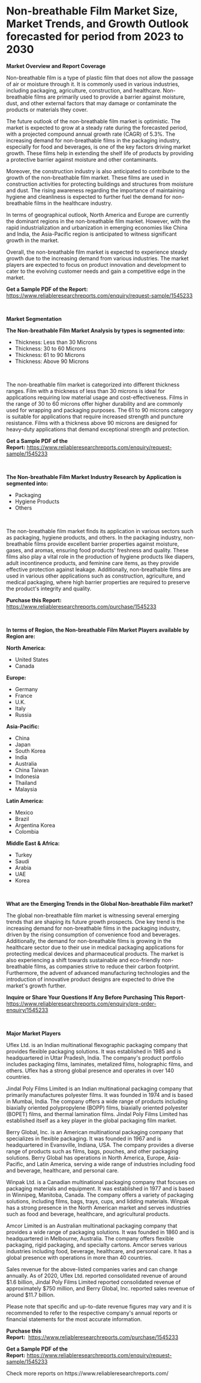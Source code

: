 <p><h1>Non-breathable Film Market Size, Market Trends, and Growth Outlook forecasted for period from 2023 to 2030</h1></p><p><strong>Market Overview and Report Coverage</strong></p>
<p><p>Non-breathable film is a type of plastic film that does not allow the passage of air or moisture through it. It is commonly used in various industries, including packaging, agriculture, construction, and healthcare. Non-breathable films are primarily used to provide a barrier against moisture, dust, and other external factors that may damage or contaminate the products or materials they cover.</p><p>The future outlook of the non-breathable film market is optimistic. The market is expected to grow at a steady rate during the forecasted period, with a projected compound annual growth rate (CAGR) of 5.3%. The increasing demand for non-breathable films in the packaging industry, especially for food and beverages, is one of the key factors driving market growth. These films help in extending the shelf life of products by providing a protective barrier against moisture and other contaminants.</p><p>Moreover, the construction industry is also anticipated to contribute to the growth of the non-breathable film market. These films are used in construction activities for protecting buildings and structures from moisture and dust. The rising awareness regarding the importance of maintaining hygiene and cleanliness is expected to further fuel the demand for non-breathable films in the healthcare industry.</p><p>In terms of geographical outlook, North America and Europe are currently the dominant regions in the non-breathable film market. However, with the rapid industrialization and urbanization in emerging economies like China and India, the Asia-Pacific region is anticipated to witness significant growth in the market.</p><p>Overall, the non-breathable film market is expected to experience steady growth due to the increasing demand from various industries. The market players are expected to focus on product innovation and development to cater to the evolving customer needs and gain a competitive edge in the market.</p></p>
<p><strong>Get a Sample PDF of the Report:</strong> <a href="https://www.reliableresearchreports.com/enquiry/request-sample/1545233">https://www.reliableresearchreports.com/enquiry/request-sample/1545233</a></p>
<p>&nbsp;</p>
<p><strong>Market Segmentation</strong></p>
<p><strong>The Non-breathable Film Market Analysis by types is segmented into:</strong></p>
<p><ul><li>Thickness: Less than 30 Microns</li><li>Thickness: 30 to 60 Microns</li><li>Thickness: 61 to 90 Microns</li><li>Thickness: Above 90 Microns</li></ul></p>
<p>&nbsp;</p>
<p><p>The non-breathable film market is categorized into different thickness ranges. Film with a thickness of less than 30 microns is ideal for applications requiring low material usage and cost-effectiveness. Films in the range of 30 to 60 microns offer higher durability and are commonly used for wrapping and packaging purposes. The 61 to 90 microns category is suitable for applications that require increased strength and puncture resistance. Films with a thickness above 90 microns are designed for heavy-duty applications that demand exceptional strength and protection.</p></p>
<p><strong>Get a Sample PDF of the Report:</strong>&nbsp;<a href="https://www.reliableresearchreports.com/enquiry/request-sample/1545233">https://www.reliableresearchreports.com/enquiry/request-sample/1545233</a></p>
<p>&nbsp;</p>
<p><strong>The Non-breathable Film Market Industry Research by Application is segmented into:</strong></p>
<p><ul><li>Packaging</li><li>Hygiene Products</li><li>Others</li></ul></p>
<p>&nbsp;</p>
<p><p>The non-breathable film market finds its application in various sectors such as packaging, hygiene products, and others. In the packaging industry, non-breathable films provide excellent barrier properties against moisture, gases, and aromas, ensuring food products' freshness and quality. These films also play a vital role in the production of hygiene products like diapers, adult incontinence products, and feminine care items, as they provide effective protection against leakage. Additionally, non-breathable films are used in various other applications such as construction, agriculture, and medical packaging, where high barrier properties are required to preserve the product's integrity and quality.</p></p>
<p><strong>Purchase this Report:</strong>&nbsp; <a href="https://www.reliableresearchreports.com/purchase/1545233">https://www.reliableresearchreports.com/purchase/1545233</a></p>
<p>&nbsp;</p>
<p><strong>In terms of Region, the Non-breathable Film Market Players available by Region are:</strong></p>
<p>
    <p> <strong> North America: </strong>
        <ul>
            <li>United States</li>
            <li>Canada</li>
        </ul>
        </p> 
    <p> <strong> Europe: </strong>
        <ul>
            <li>Germany</li>
            <li>France</li>
            <li>U.K.</li>
            <li>Italy</li>
            <li>Russia</li>
        </ul>
        </p> 
    <p> <strong> Asia-Pacific: </strong>
        <ul>
            <li>China</li>
            <li>Japan</li>
            <li>South Korea</li>
            <li>India</li>
            <li>Australia</li>
            <li>China Taiwan</li>
            <li>Indonesia</li>
            <li>Thailand</li>
            <li>Malaysia</li>
        </ul>
        </p> 
    <p> <strong> Latin America: </strong>
        <ul>
            <li>Mexico</li>
            <li>Brazil</li>
            <li>Argentina Korea</li>
            <li>Colombia</li>
        </ul>
        </p> 
    <p> <strong> Middle East & Africa: </strong>
        <ul>
            <li>Turkey</li>
            <li>Saudi</li>
            <li>Arabia</li>
            <li>UAE</li>
            <li>Korea</li>
        </ul>
    </p>
    </p>
<p>&nbsp;</p>
<p><strong>What are the Emerging Trends in the Global Non-breathable Film market?</strong></p>
<p><p>The global non-breathable film market is witnessing several emerging trends that are shaping its future growth prospects. One key trend is the increasing demand for non-breathable films in the packaging industry, driven by the rising consumption of convenience food and beverages. Additionally, the demand for non-breathable films is growing in the healthcare sector due to their use in medical packaging applications for protecting medical devices and pharmaceutical products. The market is also experiencing a shift towards sustainable and eco-friendly non-breathable films, as companies strive to reduce their carbon footprint. Furthermore, the advent of advanced manufacturing technologies and the introduction of innovative product designs are expected to drive the market's growth further.</p></p>
<p><strong>Inquire or Share Your Questions If Any Before Purchasing This Report</strong>- <a href="https://www.reliableresearchreports.com/enquiry/pre-order-enquiry/1545233">https://www.reliableresearchreports.com/enquiry/pre-order-enquiry/1545233</a></p>
<p>&nbsp;</p>
<p><strong>Major Market Players</strong></p>
<p><p>Uflex Ltd. is an Indian multinational flexographic packaging company that provides flexible packaging solutions. It was established in 1985 and is headquartered in Uttar Pradesh, India. The company's product portfolio includes packaging films, laminates, metalized films, holographic films, and others. Uflex has a strong global presence and operates in over 140 countries.</p><p>Jindal Poly Films Limited is an Indian multinational packaging company that primarily manufactures polyester films. It was founded in 1974 and is based in Mumbai, India. The company offers a wide range of products including biaxially oriented polypropylene (BOPP) films, biaxially oriented polyester (BOPET) films, and thermal lamination films. Jindal Poly Films Limited has established itself as a key player in the global packaging film market.</p><p>Berry Global, Inc. is an American multinational packaging company that specializes in flexible packaging. It was founded in 1967 and is headquartered in Evansville, Indiana, USA. The company provides a diverse range of products such as films, bags, pouches, and other packaging solutions. Berry Global has operations in North America, Europe, Asia-Pacific, and Latin America, serving a wide range of industries including food and beverage, healthcare, and personal care.</p><p>Winpak Ltd. is a Canadian multinational packaging company that focuses on packaging materials and equipment. It was established in 1977 and is based in Winnipeg, Manitoba, Canada. The company offers a variety of packaging solutions, including films, bags, trays, cups, and lidding materials. Winpak has a strong presence in the North American market and serves industries such as food and beverage, healthcare, and agricultural products.</p><p>Amcor Limited is an Australian multinational packaging company that provides a wide range of packaging solutions. It was founded in 1860 and is headquartered in Melbourne, Australia. The company offers flexible packaging, rigid packaging, and specialty cartons. Amcor serves various industries including food, beverage, healthcare, and personal care. It has a global presence with operations in more than 40 countries.</p><p>Sales revenue for the above-listed companies varies and can change annually. As of 2020, Uflex Ltd. reported consolidated revenue of around $1.6 billion, Jindal Poly Films Limited reported consolidated revenue of approximately $750 million, and Berry Global, Inc. reported sales revenue of around $11.7 billion.</p><p>Please note that specific and up-to-date revenue figures may vary and it is recommended to refer to the respective company's annual reports or financial statements for the most accurate information.</p></p>
<p><strong>Purchase this Report:</strong>&nbsp;&nbsp;<a href="https://www.reliableresearchreports.com/purchase/1545233">https://www.reliableresearchreports.com/purchase/1545233</a></p>
<p></p>
<p><strong>Get a Sample PDF of the Report:</strong>&nbsp;<a href="https://www.reliableresearchreports.com/enquiry/request-sample/1545233">https://www.reliableresearchreports.com/enquiry/request-sample/1545233</a></p>
<p>Check more reports on https://www.reliableresearchreports.com/</p>